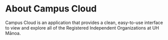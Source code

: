# About Campus Cloud 

Campus Cloud is an application that provides a clean, easy-to-use interface to view and explore all of the Registered Independent Organizations at UH Mānoa.
